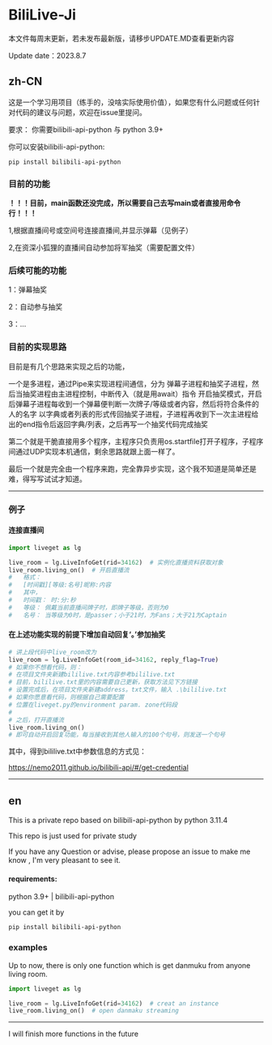 # BiliLive-Ji
本文件每周末更新，若未发布最新版，请移步UPDATE.MD查看更新内容

Update date：2023.8.7
## zh-CN
这是一个学习用项目（练手的，没啥实际使用价值），如果您有什么问题或任何针对代码的建议与问题，欢迎在issue里提问。

要求： 你需要bilibili-api-python 与 python 3.9+

你可以安装bilibili-api-python:

    pip install bilibili-api-python


### 目前的功能

**！！！目前，main函数还没完成，所以需要自己去写main或者直接用命令行！！！**

1,根据直播间号或空间号连接直播间,并显示弹幕（见例子）

2,在资深小狐狸的直播间自动参加将军抽奖（需要配置文件）

### 后续可能的功能
1：弹幕抽奖

2：自动参与抽奖

3：...

### 目前的实现思路
目前是有几个思路来实现之后的功能，

一个是多进程，通过Pipe来实现进程间通信，分为
弹幕子进程和抽奖子进程，然后当抽奖进程由主进程控制，中断传入（就是用await）指令
开启抽奖模式，开启后弹幕子进程每收到一个弹幕便判断一次牌子/等级或者内容，然后将符合条件的人的名字
以字典或者列表的形式传回抽奖子进程，子进程再收到下一次主进程给出的end指令后返回字典/列表，之后再写一个抽奖代码完成抽奖

第二个就是干脆直接用多个程序，主程序只负责用os.startfile打开子程序，子程序间通过UDP实现本机通信，剩余思路就跟上面一样了。

最后一个就是完全由一个程序来跑，完全靠异步实现，这个我不知道是简单还是难，得写写试试才知道。

-----

### 例子

#### 连接直播间

```python
import liveget as lg

live_room = lg.LiveInfoGet(rid=34162)  # 实例化直播资料获取对象
live_room.living_on()  # 开启直播流
#   格式：
#   [时间戳][等级:名号]昵称:内容
#   其中，
#   时间戳： 时:分:秒
#   等级： 佩戴当前直播间牌子时，即牌子等级，否则为0
#   名号： 当等级为0时，是passer；小于21时，为Fans；大于21为Captain
```

#### 在上述功能实现的前提下增加自动回复‘。’参加抽奖

```python
# 讲上段代码中live_room改为
live_room = lg.LiveInfoGet(room_id=34162, reply_flag=True)
# 如果你不想看代码，则：
# 在项目文件夹新建bililive.txt内容参考bililive.txt
# 目前，bililive.txt里的内容需要自己更新，获取方法见下方链接
# 设置完成后，在项目文件夹新建address。txt文件，输入 .\bililive.txt
# 如果你愿意看代码，则根据自己需要配置
# 位置在liveget.py的environment param. zone代码段
#
# 之后，打开直播流
live_room.living_on()
# 即可自动开启回复功能，每当接收到其他人输入的100个句号，则发送一个句号
```

其中，得到bililive.txt中参数信息的方式见：

https://nemo2011.github.io/bilibili-api/#/get-credential

-------


## en
This is a private repo based on bilibili-api-python by python 3.11.4

This repo is just used for private study

If you have any Question or advise, please propose an issue to make me know
, I'm very pleasant to see it.

#### requirements:

python 3.9+ | bilibili-api-python

you can get it by 

    pip install bilibili-api-python

### examples

Up to now, there is only one function which is get danmuku
 from anyone living room.

```python
import liveget as lg

live_room = lg.LiveInfoGet(rid=34162)  # creat an instance
live_room.living_on()  # open danmaku streaming
```
-------
I will finish more functions in the future